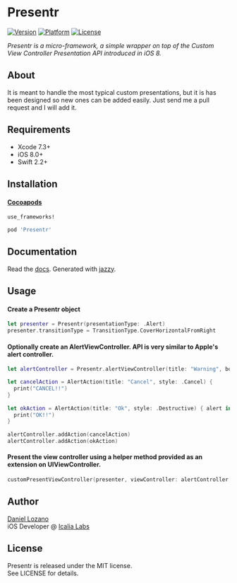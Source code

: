# Presentr

[![Version](https://img.shields.io/cocoapods/v/Presentr.svg?style=flat)](http://cocoapods.org/pods/Presentr)
[![Platform](https://img.shields.io/cocoapods/p/Presentr.svg?style=flat)](http://cocoapods.org/pods/Presentr)
[![License](https://img.shields.io/cocoapods/l/Presentr.svg?style=flat)](http://cocoapods.org/pods/Presentr)

*Presentr is a micro-framework, a simple wrapper on top of the Custom View Controller Presentation API introduced in iOS 8.*

## About

It is meant to handle the most typical custom presentations, but it is has been designed so new ones can be added easily.
Just send me a pull request and I will add it.

## Requirements

* Xcode 7.3+
* iOS 8.0+
* Swift 2.2+

## Installation

#### [Cocoapods](http://cocoapods.org)

```ruby
use_frameworks!

pod 'Presentr'
```

## Documentation

Read the [docs](http://danielozano.com/PresentrDocs/). Generated with [jazzy](https://github.com/realm/jazzy).

## Usage

#### Create a Presentr object
```swift
let presenter = Presentr(presentationType: .Alert)
presenter.transitionType = TransitionType.CoverHorizontalFromRight
```

#### Optionally create an AlertViewController. API is very similar to Apple's alert controller.
```swift
let alertController = Presentr.alertViewController(title: "Warning", body: "This action can't be undone")

let cancelAction = AlertAction(title: "Cancel", style: .Cancel) {
  print("CANCEL!!")
}
        
let okAction = AlertAction(title: "Ok", style: .Destructive) { alert in
  print("OK!!")
}
        
alertController.addAction(cancelAction)
alertController.addAction(okAction)
```

#### Present the view controller using a helper method provided as an extension on UIViewController.
```swift
customPresentViewController(presenter, viewController: alertController, animated: true, completion: nil)
```

## Author
[Daniel Lozano](http://danielozano.com) <br>
iOS Developer @ [Icalia Labs](http://www.icalialabs.com)

## License
Presentr is released under the MIT license.  
See LICENSE for details.
